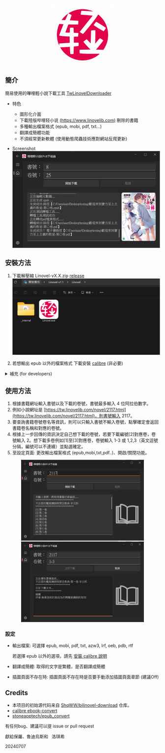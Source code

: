 <p align="center">
  <img src="resource/logo_big.png" width="200";"/> 
</p>

<!---
- [簡介](#簡介)
- [安裝方法](#安裝方法)
- [使用方法](#使用方法)
- [設定](#設定)
- [鸣谢](#鸣谢)
-->

## 簡介
簡易使用的嗶哩輕小說下載工具 [TwLinovelDownloader]( https://github.com/sinkboy-chen/TwLinovelDownloader/releases)
  
- 特色
  - 圖形化介面
  - 下載陸版哔哩轻小说 [(https://www.linovelib.com)](https://www.linovelib.com) 刪除的書籍
  - 多種輸出檔案格式 (epub, mobi, pdf, txt...)
  - 翻譯成簡體功能
  - 不須經常更新軟體 (使用動態爬蟲技術應對網站反爬更新)

- Screenshot
  ![app main screenshot](resource/app-screenshot16.png)

## 安裝方法
1. 下載解壓縮 Linovel-vX.X.zip [release](https://github.com/sinkboy-chen/TwLinovelDownloader/releases)
![decompress screenshot](resource/decompress2.png)

2. 若想輸出 epub 以外的檔案格式 下載安裝 [calibre](https://calibre-ebook.com/download) (非必要)

<details>
  <summary>補充 (for developers)</summary>
  
  1. if you want to run with python
  ```
  # 2024/07/04 tested with Python 3.11.4 on Windows 11
  git clone https://github.com/sinkboy-chen/TwLinovelDownloader.git
  cd TwLinovelDownloader
  pip install -r requirements.txt
  python bilinovel_gui.py
  ```

  2. if you want to pyinstall your own exe
  ```
  # 2024/07/04 tested with Python 3.11.4 on Windows 11
  git clone https://github.com/sinkboy-chen/TwLinovelDownloader.git
  cd TwLinovelDownloader
  pip install -r requirements.txt
  pip install pyinstaller
  pyinstaller -D -w -i .\resource\logo.png .\bilinovel_gui.py --name Linovel
  # the exe will be in TwLinovelDownloader\dist
  ```
</details>

## 使用方法
1. 根據書籍網址輸入書號以及下載的卷號，書號最多輸入 4 位阿拉伯數字。
1. 例如小說網址是 [https://tw.linovelib.com/novel/2117.html](https://tw.linovelib.com/novel/2117.html)，則書號輸入 2117。
1. 要查詢書籍卷號卷名等資訊，則可以只輸入書號不輸入卷號，點擊確定會返回書籍卷名稱和對應的卷號。
1. 根據上一步回傳的資訊決定自己想下載的卷號，若要下載編號[2]對應卷，卷號輸入 2。想下載多卷例如[1]至[3]對應卷，卷號輸入 1-3 或 1,2,3（英文逗號分隔，編號可以不連續）並點選確定。
1. 至設定頁面: 更改輸出檔案格式 (epub,mobi,txt,pdf..)、開啟/關閉功能。

<div align="center">
  <img src="resource/app-screenshot10.png" width="400"/>
  <img src="resource/app-screenshot13.png" width="400"/>
</div>

### 設定
<!-- ![app screenshot 8](resource/app-screenshot8.png) -->

- 輸出檔案: 可選擇 epub, mobi, pdf, txt, azw3, lrf, oeb, pdb, rtf

  若選擇 epub 以外的選項，請先 [安裝 calibre 說明](#安裝方法)

- 翻譯成簡體: 取得的文字是繁體，是否翻譯成簡體

- 插圖頁面不存在時: 插圖頁面不存在時是否要手動添加插圖頁面章節 (建議Off)

## Credits
- 本项目的初始源代码来自 [ShqWW/bilinovel-download](https://github.com/ShqWW/bilinovel-download) 仓库。
- [calibre ebook-convert](https://calibre-ebook.com/download)
- [stoneapptech/epub_convert](https://github.com/stoneapptech/epub_convert)

有任何bug、建議可以提 issue or pull request

獻給保羅、魯迪烏斯和&nbsp;&nbsp;&nbsp;洛琪希

20240707

